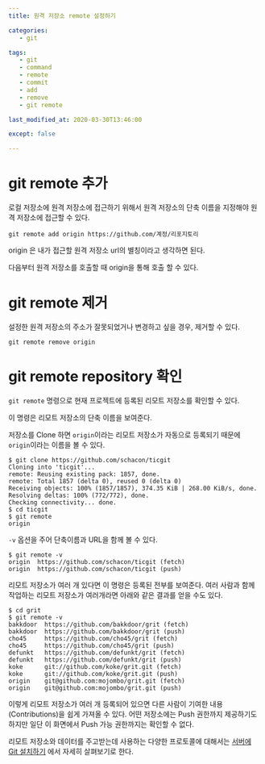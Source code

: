 ```yaml
---
title: 원격 저장소 remote 설정하기

categories: 
   - git

tags:
   - git
   - command
   - remote
   - commit
   - add
   - remove
   - git remote

last_modified_at: 2020-03-30T13:46:00

except: false

---
```


# git remote 추가
로컬 저장소에 원격 저장소에 접근하기 위해서 원격 저장소의 단축 이름을 지정해야 원격 저장소에 접근할 수 있다.

```console
git remote add origin https://github.com/계정/리포지토리
```

origin 은 내가 접근할 원격 저장소 url의 별칭이라고 생각하면 된다.  


다음부터 원격 저장소를 호출할 때 origin을 통해 호출 할 수 있다.  


# git remote 제거
설정한 원격 저장소의 주소가 잘못되었거나 변경하고 싶을 경우, 제거할 수 있다.  

```console
git remote remove origin 
```

# git remote repository 확인

`git remote`  명령으로 현재 프로젝트에 등록된 리모트 저장소를 확인할 수 있다. 


이 명령은 리모트 저장소의 단축 이름을 보여준다. 


저장소를 Clone 하면 `origin`이라는 리모트 저장소가 자동으로 등록되기 때문에 `origin`이라는 이름을 볼 수 있다.

```console
$ git clone https://github.com/schacon/ticgit
Cloning into 'ticgit'...
remote: Reusing existing pack: 1857, done.
remote: Total 1857 (delta 0), reused 0 (delta 0)
Receiving objects: 100% (1857/1857), 374.35 KiB | 268.00 KiB/s, done.
Resolving deltas: 100% (772/772), done.
Checking connectivity... done.
$ cd ticgit
$ git remote
origin
```

`-v`  옵션을 주어 단축이름과 URL을 함께 볼 수 있다.

```console
$ git remote -v
origin	https://github.com/schacon/ticgit (fetch)
origin	https://github.com/schacon/ticgit (push)
```


리모트 저장소가 여러 개 있다면 이 명령은 등록된 전부를 보여준다. 여러 사람과 함께 작업하는 리모트 저장소가 여러개라면 아래와 같은 결과를 얻을 수도 있다.


```console
$ cd grit
$ git remote -v
bakkdoor  https://github.com/bakkdoor/grit (fetch)
bakkdoor  https://github.com/bakkdoor/grit (push)
cho45     https://github.com/cho45/grit (fetch)
cho45     https://github.com/cho45/grit (push)
defunkt   https://github.com/defunkt/grit (fetch)
defunkt   https://github.com/defunkt/grit (push)
koke      git://github.com/koke/grit.git (fetch)
koke      git://github.com/koke/grit.git (push)
origin    git@github.com:mojombo/grit.git (fetch)
origin    git@github.com:mojombo/grit.git (push)
```

이렇게 리모트 저장소가 여러 개 등록되어 있으면 다른 사람이 기여한 내용(Contributions)을 쉽게 가져올 수 있다. 어떤 저장소에는 Push 권한까지 제공하기도 하지만 일단 이 화면에서 Push 가능 권한까지는 확인할 수 없다.

리모트 저장소와 데이터를 주고받는데 사용하는 다양한 프로토콜에 대해서는  [서버에 Git 설치하기](https://git-scm.com/book/ko/v2/ch00/_getting_git_on_a_server)  에서 자세히 살펴보기로 한다.
<!--stackedit_data:
eyJoaXN0b3J5IjpbMTE0NTk2OTI0LDEyNTk2MDk1NDldfQ==
-->